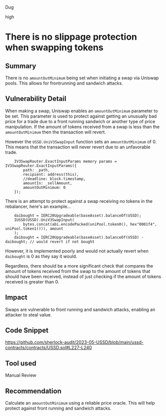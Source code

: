 Dug

high

# There is no slippage protection when swapping tokens

## Summary

There is no `amountOutMinimum` being set when initiating a swap via Uniswap pools. This allows for frontrunning and sandwich attacks.

## Vulnerability Detail

When making a swap, Uniswap enables an `amountOutMinimum` parameter to be set. This parameter is used to protect against getting an unusually bad price for a trade due to a front running sandwich or another type of price manipulation. If the amount of tokens received from a swap is less than the `amountOutMinimum` then the transaction will revert.

However the `USSD.UniV3SwapInput` function sets an `amountOutMinimum` of 0. This means that the transaction will never revert due to an unfavorable trade.

```solidity
    IV3SwapRouter.ExactInputParams memory params = IV3SwapRouter.ExactInputParams({
        path: _path,
        recipient: address(this),
        //deadline: block.timestamp,
        amountIn: _sellAmount,
        amountOutMinimum: 0
    });
```

There is an attempt to protect against a swap receiving no tokens in the rebalancer, here's an example...

```solidity
    daibought = IERC20Upgradeable(baseAsset).balanceOf(USSD);
    IUSSD(USSD).UniV3SwapInput(
        bytes.concat(abi.encodePacked(uniPool.token0(), hex"0001f4", uniPool.token1())), amount
    );
    daibought = IERC20Upgradeable(baseAsset).balanceOf(USSD) - daibought; // would revert if not bought
```

However, it is implemented poorly and would not actually revert when `daibought`  is 0 as they say it would.

Regardless, there should be a more significant check that compares the amount of tokens received from the swap to the amount of tokens that should have been received, instead of just checking if the amount of tokens received is greater than 0.

## Impact

Swaps are vulnerable to front running and sandwich attacks, enabling an attacker to steal value.

## Code Snippet

https://github.com/sherlock-audit/2023-05-USSD/blob/main/ussd-contracts/contracts/USSD.sol#L227-L240

## Tool used

Manual Review

## Recommendation

Calculate an `amountOutMinimum` using a reliable price oracle. This will help protect against front running and sandwich attacks.